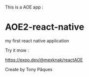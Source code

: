 
This is a AOE app :


# AOE2-react-native
my first react native application

Try it mow :

https://expo.dev/@mexknak/reactAOE

Create by Tony Pâques
